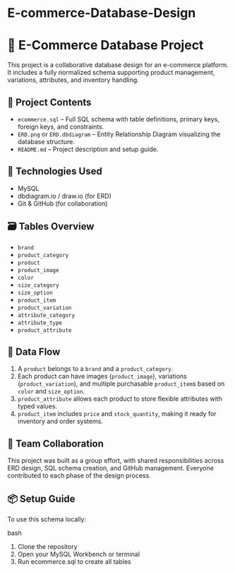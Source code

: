 # E-commerce-Database-Design


# 🛒 E-Commerce Database Project

This project is a collaborative database design for an e-commerce platform. It includes a fully normalized schema supporting product management, variations, attributes, and inventory handling.

## 📁 Project Contents

- `ecommerce.sql` – Full SQL schema with table definitions, primary keys, foreign keys, and constraints.
- `ERD.png` or `ERD.dbdiagram` – Entity Relationship Diagram visualizing the database structure.
- `README.md` – Project description and setup guide.

## 🧱 Technologies Used

- MySQL
- dbdiagram.io / draw.io (for ERD)
- Git & GitHub (for collaboration)

## 🗃️ Tables Overview

- `brand`
- `product_category`
- `product`
- `product_image`
- `color`
- `size_category`
- `size_option`
- `product_item`
- `product_variation`
- `attribute_category`
- `attribute_type`
- `product_attribute`

## 🔄 Data Flow

1. A `product` belongs to a `brand` and a `product_category`.
2. Each product can have images (`product_image`), variations (`product_variation`), and multiple purchasable `product_item`s based on `color` and `size_option`.
3. `product_attribute` allows each product to store flexible attributes with typed values.
4. `product_item` includes `price` and `stock_quantity`, making it ready for inventory and order systems.

## 👥 Team Collaboration

This project was built as a group effort, with shared responsibilities across ERD design, SQL schema creation, and GitHub management. Everyone contributed to each phase of the design process.

## 📦 Setup Guide

To use this schema locally:

bash
1. Clone the repository
2. Open your MySQL Workbench or terminal
3. Run ecommerce.sql to create all tables
